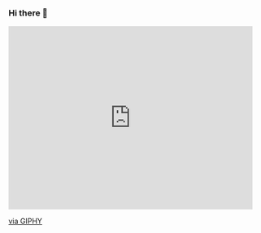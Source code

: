### Hi there 👋

<iframe src="https://giphy.com/embed/3o6wNIV9FP28JIleyk" width="480" height="360" frameBorder="0" class="giphy-embed" allowFullScreen></iframe><p><a href="https://giphy.com/gifs/spongebob-spongebob-squarepants-season-6-3o6wNIV9FP28JIleyk">via GIPHY</a></p>

<!--
**JoaoRFigueiredo/JoaoRFigueiredo** is a ✨ _special_ ✨ repository because its `README.md` (this file) appears on your GitHub profile.

Here are some ideas to get you started:

- 🔭 I’m currently working on ...
- 🌱 I’m currently learning ...
- 👯 I’m looking to collaborate on ...
- 🤔 I’m looking for help with ...
- 💬 Ask me about ...
- 📫 How to reach me: ...
- 😄 Pronouns: ...
- ⚡ Fun fact: ...
-->
